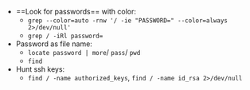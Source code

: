 - ==Look for passwords== with color:
	- `grep --color=auto -rnw '/ -ie "PASSWORD=" --color=always 2>/dev/null'`
	- `grep / -iRl password=`
- Password as file name:
	- `locate password | more`/ `pass`/ `pwd`
	- `find`
- Hunt ssh keys:
	- `find / -name authorized_keys`, `find / -name id_rsa 2>/dev/null`